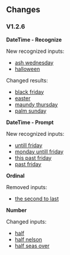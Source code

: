 ##  Changes
### V1.2.6
**DateTime - Recognize**

New recognized inputs:
 - [ash wednesday](https://github.com/southworkscom/botbuilder-dotnet/blob/662e13ecd4ae8835c02b15e43bf6960a0abae88b/recognizers-text/Utterance%20Changes/DateTime/recognize-differences.json#L3)
 - [halloween](https://github.com/southworkscom/botbuilder-dotnet/blob/662e13ecd4ae8835c02b15e43bf6960a0abae88b/recognizers-text/Utterance%20Changes/DateTime/recognize-differences.json#L102)

Changed results:
 - [black friday](https://github.com/southworkscom/botbuilder-dotnet/blob/662e13ecd4ae8835c02b15e43bf6960a0abae88b/recognizers-text/Utterance%20Changes/DateTime/recognize-differences.json#L26)
 - [easter](https://github.com/southworkscom/botbuilder-dotnet/blob/662e13ecd4ae8835c02b15e43bf6960a0abae88b/recognizers-text/Utterance%20Changes/DateTime/recognize-differences.json#L67)
 - [maundy thursday](https://github.com/southworkscom/botbuilder-dotnet/blob/662e13ecd4ae8835c02b15e43bf6960a0abae88b/recognizers-text/Utterance%20Changes/DateTime/recognize-differences.json#L125)
 - [palm sunday](https://github.com/southworkscom/botbuilder-dotnet/blob/662e13ecd4ae8835c02b15e43bf6960a0abae88b/recognizers-text/Utterance%20Changes/DateTime/recognize-differences.json#L166)

**DateTime - Prompt**

New recognized inputs:
 - [untill friday](https://github.com/southworkscom/botbuilder-dotnet/blob/662e13ecd4ae8835c02b15e43bf6960a0abae88b/recognizers-text/Utterance%20Changes/DateTime/datetime-prompt-differences.json#L3)
 - [monday untill friday](https://github.com/southworkscom/botbuilder-dotnet/blob/662e13ecd4ae8835c02b15e43bf6960a0abae88b/recognizers-text/Utterance%20Changes/DateTime/datetime-prompt-differences.json#L44)
 - [this past friday](https://github.com/southworkscom/botbuilder-dotnet/blob/662e13ecd4ae8835c02b15e43bf6960a0abae88b/recognizers-text/Utterance%20Changes/DateTime/datetime-prompt-differences.json#L85)
 - [past friday](https://github.com/southworkscom/botbuilder-dotnet/blob/662e13ecd4ae8835c02b15e43bf6960a0abae88b/recognizers-text/Utterance%20Changes/DateTime/datetime-prompt-differences.json#L114)

**Ordinal**

Removed inputs:
 - [the second to last](https://github.com/southworkscom/botbuilder-dotnet/blob/662e13ecd4ae8835c02b15e43bf6960a0abae88b/recognizers-text/Utterance%20Changes/Ordinal/choices-model-differences.json#L3)


**Number**

Changed inputs:
 - [half](https://github.com/southworkscom/botbuilder-dotnet/blob/662e13ecd4ae8835c02b15e43bf6960a0abae88b/recognizers-text/Utterance%20Changes/Number/double-prompt-words-difference.json#L3)
 - [half nelson](https://github.com/southworkscom/botbuilder-dotnet/blob/662e13ecd4ae8835c02b15e43bf6960a0abae88b/recognizers-text/Utterance%20Changes/Number/double-prompt-words-difference.json#L18)
 - [half seas over](https://github.com/southworkscom/botbuilder-dotnet/blob/662e13ecd4ae8835c02b15e43bf6960a0abae88b/recognizers-text/Utterance%20Changes/Number/double-prompt-words-difference.json#L33)

